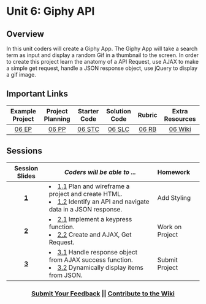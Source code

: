 # Unit 6: Giphy API


## Overview
In this unit coders will create a Giphy App. The Giphy App will take a search term as input and display a random Gif in a thumbnail to the screen. In order to create this project learn the anatomy of a API Request, use AJAX to make a simple get request, handle a JSON response object, use jQuery to display a gif image.


## Important Links

| Example Project | Project Planning |  Starter Code | Solution Code  | Rubric | Extra Resources |
|:-------:|:-------:|:-------:|:-------:|:-------:|:-------:|
|[06 EP](https://scriptedcurriculum.github.io/advanced_giphy_solution/)|[06 PP](https://docs.google.com/document/d/1LJcfvOTUZHwjdjZMU-94r5tXVEYmhJjb6ExYJf0zSQ8/edit)|[06 STC](https://github.com/ScriptEdcurriculum/advanced_giphy_startercode)|[06 SLC](https://github.com/ScriptEdcurriculum/advanced_giphy_solution) | [06 RB](https://drive.google.com/open?id=1NhN9GCw6g9ySGZYSW3yMyM0Ld-Hjpo0fNJJgY7u1rvo)|[06 Wiki](https://github.com/ScriptEdcurriculum/curriculum17-18/wiki/2.-Advanced#unit-6-giphy)|

## Sessions 
|Session Slides|*Coders will be able to ...*|Homework|
|:-------:|-------|:-------|
|[**1**](https://docs.google.com/presentation/d/1G3Df8eYHATleI4NXpeascOawCNM8On4Tm_DWyo2ZxSw/edit#slide=id.g1e220fa94a_0_26)|  <li> [1.1](https://github.com/ScriptEdcurriculum/advanced_giphy_solution/tree/1.1) Plan and wireframe a project and create HTML. </li> <li> [1.2](https://github.com/ScriptEdcurriculum/advanced_giphy_solution/tree/1.2) Identify an API and navigate data in a JSON response. </li>|Add Styling|
|[**2**](https://docs.google.com/presentation/d/1G3Df8eYHATleI4NXpeascOawCNM8On4Tm_DWyo2ZxSw/edit#slide=id.g1f587f6424_5_5)| <li> [2.1](https://github.com/ScriptEdcurriculum/advanced_giphy_solution/tree/2.1) Implement a keypress function. </li> <li> [2.2](https://github.com/ScriptEdcurriculum/advanced_giphy_solution/tree/2.2) Create and AJAX, Get Request. </li> |Work on Project|
|[**3**](https://docs.google.com/presentation/d/1G3Df8eYHATleI4NXpeascOawCNM8On4Tm_DWyo2ZxSw/edit#slide=id.g1e220fa94a_0_4)| <li> [3.1](https://github.com/ScriptEdcurriculum/advanced_giphy_solution/tree/3.1) Handle response object from AJAX success function. </li> <li> [3.2](https://github.com/ScriptEdcurriculum/advanced_giphy_solution/tree/3.2) Dynamically display items from JSON. </li> |Submit Project|

<h3 align="center"><a href="https://docs.google.com/forms/d/e/1FAIpQLSdmoYjRk6tqJHI5Y1ELjOZ7tiYj58dmoIBEeUaXK5ciIdljIg/viewform">Submit Your Feedback</a> || <a href="https://github.com/ScriptEdcurriculum/curriculum17-18/wiki/2.-Advanced#unit-6-giphy">Contribute to the Wiki</a></h3>
